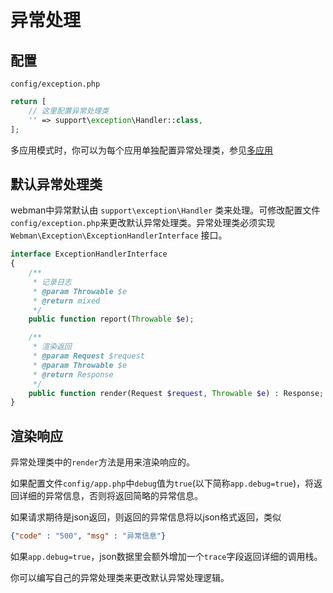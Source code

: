 # 异常处理

## 配置
`config/exception.php`
```php
return [
    // 这里配置异常处理类
    '' => support\exception\Handler::class,
];
```
多应用模式时，你可以为每个应用单独配置异常处理类，参见[多应用](multiapp.md)


## 默认异常处理类
webman中异常默认由 `support\exception\Handler` 类来处理。可修改配置文件`config/exception.php`来更改默认异常处理类。异常处理类必须实现`Webman\Exception\ExceptionHandlerInterface` 接口。
```php
interface ExceptionHandlerInterface
{
    /**
     * 记录日志
     * @param Throwable $e
     * @return mixed
     */
    public function report(Throwable $e);

    /**
     * 渲染返回
     * @param Request $request
     * @param Throwable $e
     * @return Response
     */
    public function render(Request $request, Throwable $e) : Response;
}
```



## 渲染响应
异常处理类中的`render`方法是用来渲染响应的。

如果配置文件`config/app.php`中`debug`值为`true`(以下简称`app.debug=true`)，将返回详细的异常信息，否则将返回简略的异常信息。

如果请求期待是json返回，则返回的异常信息将以json格式返回，类似
```json
{"code" : "500", "msg" : "异常信息"}
```
如果`app.debug=true`，json数据里会额外增加一个`trace`字段返回详细的调用栈。

你可以编写自己的异常处理类来更改默认异常处理逻辑。


